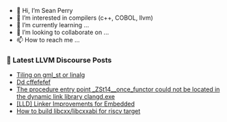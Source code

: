 - 👋 Hi, I’m Sean Perry
- 👀 I’m interested in compilers (c++, COBOL, llvm)
- 🌱 I’m currently learning ...
- 💞️ I’m looking to collaborate on ...
- 📫 How to reach me ...

<!---
s66perry/s66perry is a ✨ special ✨ repository because its `README.md` (this file) appears on your GitHub profile.
You can click the Preview link to take a look at your changes.
--->
### 📕 Latest LLVM Discourse Posts

<!-- DISCOURSE-LLVM:START -->
- [Tiling on gml_st or linalg](https://discourse.llvm.org/t/tiling-on-gml-st-or-linalg/68254#post_1)
- [Dd cffefefef](https://discourse.llvm.org/t/dd-cffefefef/68253#post_1)
- [The procedure entry point _ZSt14__once_functor could not be located in the dynamic link library clangd.exe](https://discourse.llvm.org/t/the-procedure-entry-point-zst14-once-functor-could-not-be-located-in-the-dynamic-link-library-clangd-exe/68252#post_1)
- [[LLD] Linker Improvements for Embedded](https://discourse.llvm.org/t/lld-linker-improvements-for-embedded/68129#post_8)
- [How to build libcxx/libcxxabi for riscv target](https://discourse.llvm.org/t/how-to-build-libcxx-libcxxabi-for-riscv-target/68251#post_1)
<!-- DISCOURSE-LLVM:END -->
